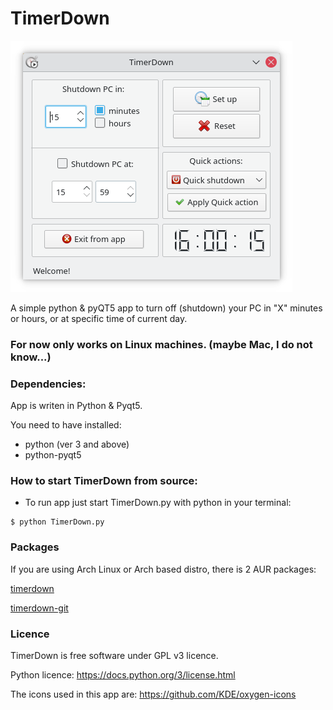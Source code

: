 # TimerDown


![TimerDown.png](https://raw.githubusercontent.com/Pyntux/TimerDown/main/TimerDown.png)


A simple python &amp; pyQT5 app to turn off (shutdown) your PC in "X" minutes or hours, or at specific time of current day.

### For now only works on Linux machines. (maybe Mac, I do not know...)

### Dependencies:

App is writen in Python & Pyqt5. 
 
   You need to have installed:
 
   * python (ver 3 and above)
   * python-pyqt5
   
### How to start TimerDown from source:

- To run app just start TimerDown.py with python in your terminal:

```
$ python TimerDown.py
```

### Packages

If you are using Arch Linux or Arch based distro, there is 2 AUR packages:

[timerdown](https://aur.archlinux.org/packages/timerdown/)

[timerdown-git](https://aur.archlinux.org/packages/timerdown-git/)


### Licence

TimerDown is free software under GPL v3 licence.

Python licence: https://docs.python.org/3/license.html

The icons used in this app are: https://github.com/KDE/oxygen-icons
